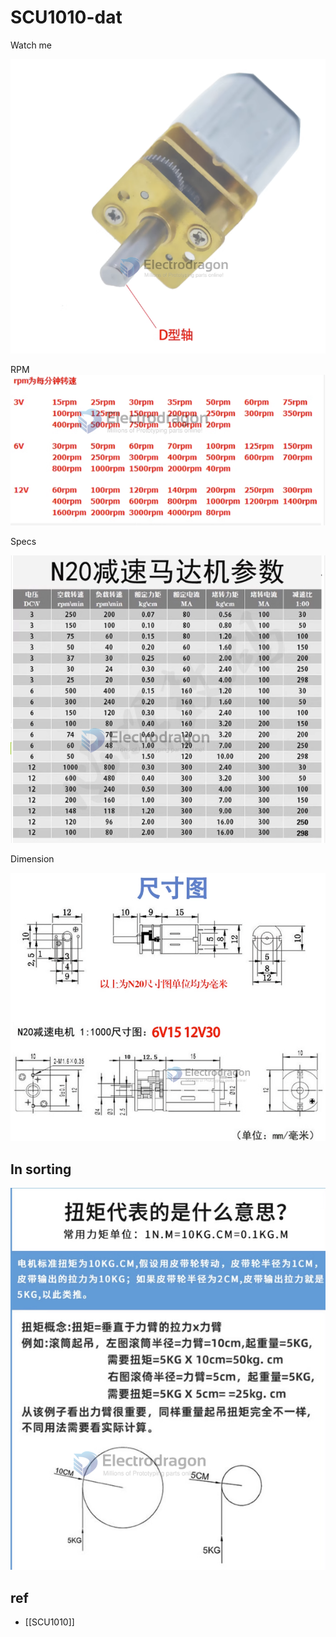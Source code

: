 
# SCU1010-dat

Watch me 

![](2023-12-04-18-33-47.png)


RPM 
![](2023-12-04-18-30-29.png)


Specs 

![](2023-12-04-18-30-44.png)

Dimension 

![](2023-12-04-18-31-17.png)


## In sorting 

![](2023-12-04-18-30-10.png)


## ref 

- [[SCU1010]]